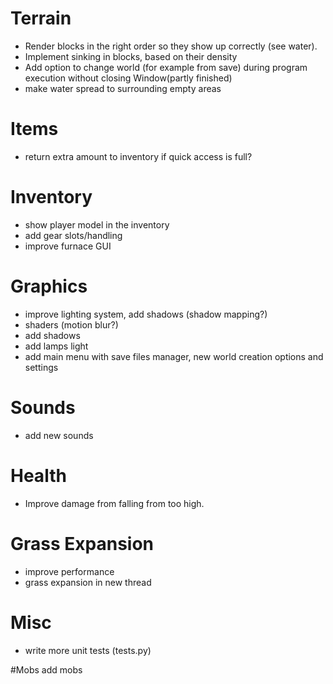 # Terrain

* Render blocks in the right order so they show up correctly (see water).
* Implement sinking in blocks, based on their density
* Add option to change world (for example from save) during program 
  execution without closing Window(partly finished)
* make water spread to surrounding empty areas

# Items

* return extra amount to inventory if quick access is full?

# Inventory

* show player model in the inventory
* add gear slots/handling
* improve furnace GUI

# Graphics

* improve lighting system, add shadows (shadow mapping?)
* shaders (motion blur?)
* add shadows
* add lamps light
* add main menu with save files manager, new world creation options and settings

# Sounds

* add new sounds

# Health
* Improve damage from falling from too high.

# Grass Expansion

* improve performance
* grass expansion in new thread

# Misc
- write more unit tests (tests.py)


#Mobs
add mobs